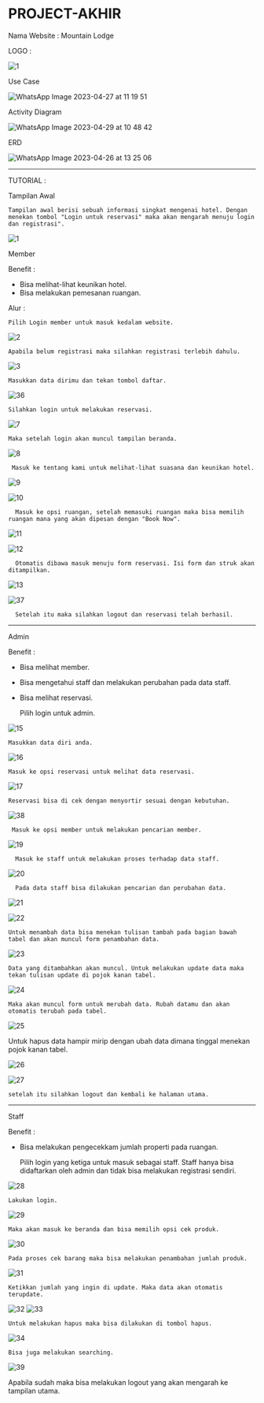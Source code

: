 # PROJECT-AKHIR

Nama Website : Mountain Lodge

LOGO : 

![1](https://user-images.githubusercontent.com/120113394/235318324-679ff626-b526-4b57-aecb-02b1c984604e.png)


Use Case


![WhatsApp Image 2023-04-27 at 11 19 51](https://user-images.githubusercontent.com/120113394/236115993-ca802e28-efed-4124-b6ed-9d161c75d00a.jpg)


Activity Diagram


![WhatsApp Image 2023-04-29 at 10 48 42](https://user-images.githubusercontent.com/120113394/236116041-dd3344ee-5f8a-4c0f-8b37-76b3ee149017.jpg)


ERD


![WhatsApp Image 2023-04-26 at 13 25 06](https://user-images.githubusercontent.com/120113394/236116134-bab67687-2491-4d9a-b9de-eaa1c80a4116.jpg)


------------------------------------------------------------------------------------------------------------------------------------------------------------------


TUTORIAL :


Tampilan Awal 
  
  
    Tampilan awal berisi sebuah informasi singkat mengenai hotel. Dengan menekan tombol "Login untuk reservasi" maka akan mengarah menuju login dan registrasi".
    
    
![1](https://github.com/Kelompok-Empat/PROJECT-AKHIR/assets/120113394/4ff9c61f-64f4-4d4b-964f-b2e80403f2b6)


Member


Benefit : 

- Bisa melihat-lihat keunikan hotel. 
- Bisa melakukan pemesanan ruangan.


Alur :


    Pilih Login member untuk masuk kedalam website. 
      
      
![2](https://github.com/Kelompok-Empat/PROJECT-AKHIR/assets/120113394/7368ec33-9a89-4f10-920f-0987c943fdeb)


    Apabila belum registrasi maka silahkan registrasi terlebih dahulu. 
  
  
![3](https://github.com/Kelompok-Empat/PROJECT-AKHIR/assets/120113394/ee444a3e-74eb-4be5-8f47-008b1fe7d9d7)


    Masukkan data dirimu dan tekan tombol daftar. 
    
    

![36](https://github.com/Kelompok-Empat/PROJECT-AKHIR/assets/120113394/07596800-c17b-490f-b042-c19350639ecc)


    Silahkan login untuk melakukan reservasi.
    
    
![7](https://github.com/Kelompok-Empat/PROJECT-AKHIR/assets/120113394/7813234c-650b-4509-b09d-13f1d77b0d90)


    Maka setelah login akan muncul tampilan beranda.
    
    
![8](https://github.com/Kelompok-Empat/PROJECT-AKHIR/assets/120113394/6d6b4a22-f960-4062-8a93-001a5ce5444b)


     Masuk ke tentang kami untuk melihat-lihat suasana dan keunikan hotel.
     
     
![9](https://github.com/Kelompok-Empat/PROJECT-AKHIR/assets/120113394/d9588551-7f60-4060-a666-e54fbf68712a)

  
![10](https://github.com/Kelompok-Empat/PROJECT-AKHIR/assets/120113394/e0925078-94ed-4cd7-8482-0cd71c437189)


      Masuk ke opsi ruangan, setelah memasuki ruangan maka bisa memilih ruangan mana yang akan dipesan dengan "Book Now".
    

![11](https://github.com/Kelompok-Empat/PROJECT-AKHIR/assets/120113394/2d9c5a75-d821-4ea7-870f-366c28f32238)


![12](https://github.com/Kelompok-Empat/PROJECT-AKHIR/assets/120113394/6a216c79-2893-4713-ad08-c8ea94898ef7)


      Otomatis dibawa masuk menuju form reservasi. Isi form dan struk akan ditampilkan. 
      
      
![13](https://github.com/Kelompok-Empat/PROJECT-AKHIR/assets/120113394/58322404-f81b-42c4-91be-e6be867543cf)

![37](https://github.com/Kelompok-Empat/PROJECT-AKHIR/assets/120113394/62eb1883-ad1e-4e39-81f9-a2b6ea3fff12)



      Setelah itu maka silahkan logout dan reservasi telah berhasil.
      
      
------------------------------------------------------------------------------------------------------------------------------------------------------------------


Admin

Benefit :
- Bisa melihat member.
- Bisa mengetahui staff dan melakukan perubahan pada data staff.
- Bisa melihat reservasi. 


    Pilih login untuk admin.
    
    
![15](https://github.com/Kelompok-Empat/PROJECT-AKHIR/assets/120113394/6c95fa32-a4fd-4cd0-be3a-ec646bb09b17)


    Masukkan data diri anda.
    
    
![16](https://github.com/Kelompok-Empat/PROJECT-AKHIR/assets/120113394/bbd6c48d-b5af-411d-9283-9d7f00f6df3a)


    Masuk ke opsi reservasi untuk melihat data reservasi.
    
    
![17](https://github.com/Kelompok-Empat/PROJECT-AKHIR/assets/120113394/dd52ff61-c7c0-4a90-ac0c-a6a6294de8de)


    Reservasi bisa di cek dengan menyortir sesuai dengan kebutuhan.
    
    
![38](https://github.com/Kelompok-Empat/PROJECT-AKHIR/assets/120113394/bfd3d166-58d9-42e1-813e-ed194a5c2a22)


     Masuk ke opsi member untuk melakukan pencarian member.
     
     
![19](https://github.com/Kelompok-Empat/PROJECT-AKHIR/assets/120113394/3ab60465-f61c-44f6-b215-33c3cabb742d)

      Masuk ke staff untuk melakukan proses terhadap data staff.
      
      
![20](https://github.com/Kelompok-Empat/PROJECT-AKHIR/assets/120113394/ae2ffef6-42e0-4152-ae88-85fb474701fc)


      Pada data staff bisa dilakukan pencarian dan perubahan data.
      
      
![21](https://github.com/Kelompok-Empat/PROJECT-AKHIR/assets/120113394/95e779cb-a8d4-43b3-8c61-9866d922537e)
        
![22](https://github.com/Kelompok-Empat/PROJECT-AKHIR/assets/120113394/b1a8ad8a-b4e6-4d74-91a9-d34204369d5d)


    Untuk menambah data bisa menekan tulisan tambah pada bagian bawah tabel dan akan muncul form penambahan data.
      
      
![23](https://github.com/Kelompok-Empat/PROJECT-AKHIR/assets/120113394/10e93ebb-a1f3-437e-8e75-f02fd0ead4c7)


    Data yang ditambahkan akan muncul. Untuk melakukan update data maka tekan tulisan update di pojok kanan tabel.


![24](https://github.com/Kelompok-Empat/PROJECT-AKHIR/assets/120113394/58622406-e5a1-43af-92bd-1056e3fc9527)


    Maka akan muncul form untuk merubah data. Rubah datamu dan akan otomatis terubah pada tabel.
    
    
![25](https://github.com/Kelompok-Empat/PROJECT-AKHIR/assets/120113394/a9c94327-32c6-412b-8799-50a589a3374e)


   Untuk hapus data hampir mirip dengan ubah data dimana tinggal menekan pojok kanan tabel.
   
   
![26](https://github.com/Kelompok-Empat/PROJECT-AKHIR/assets/120113394/bcc9e20f-6fcb-46aa-8a3d-10733c7d103b)

![27](https://github.com/Kelompok-Empat/PROJECT-AKHIR/assets/120113394/4b941e11-2a91-40be-8d1d-76cc52714256)

    setelah itu silahkan logout dan kembali ke halaman utama.



------------------------------------------------------------------------------------------------------------------------------------------------------------------


Staff 

Benefit : 

- Bisa melakukan pengecekkam jumlah properti pada ruangan.


    Pilih login yang ketiga untuk masuk sebagai staff. Staff hanya bisa didaftarkan oleh admin dan tidak bisa melakukan registrasi sendiri. 
    
    
![28](https://github.com/Kelompok-Empat/PROJECT-AKHIR/assets/120113394/62fe606a-c36a-45b7-8d89-1bca0e4c4dfa)


    Lakukan login. 
    
    
![29](https://github.com/Kelompok-Empat/PROJECT-AKHIR/assets/120113394/7a00f95d-39fa-4cde-a7a4-3c9194abb2f9)


    Maka akan masuk ke beranda dan bisa memilih opsi cek produk.
    
    
![30](https://github.com/Kelompok-Empat/PROJECT-AKHIR/assets/120113394/fcbc5dd4-dde1-4f65-a5c9-2374c50c169d)


    Pada proses cek barang maka bisa melakukan penambahan jumlah produk.
    
    
![31](https://github.com/Kelompok-Empat/PROJECT-AKHIR/assets/120113394/9e46886e-ce93-4358-9074-87972e14daea)


    Ketikkan jumlah yang ingin di update. Maka data akan otomatis terupdate.
    
    
![32](https://github.com/Kelompok-Empat/PROJECT-AKHIR/assets/120113394/4cb36329-e6ab-4119-86af-8d43f653a80f)
![33](https://github.com/Kelompok-Empat/PROJECT-AKHIR/assets/120113394/78dcd74f-79e2-456b-94a9-9c529fafac97)


    Untuk melakukan hapus maka bisa dilakukan di tombol hapus.
    
    
![34](https://github.com/Kelompok-Empat/PROJECT-AKHIR/assets/120113394/3eebd71a-5e28-4048-bc87-484bfd5ffdb2)


    Bisa juga melakukan searching.
    
    
![39](https://github.com/Kelompok-Empat/PROJECT-AKHIR/assets/120113394/e82eea7a-793f-4fd0-8dda-17af4e501deb)



  Apabila sudah maka bisa melakukan logout yang akan mengarah ke tampilan utama.
